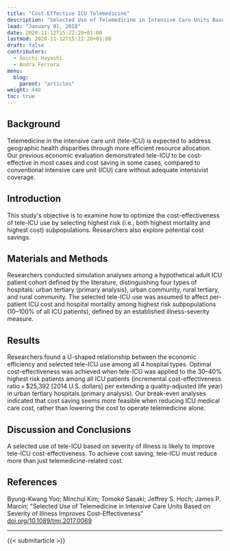 ```yaml
---
title: "Cost-Effective ICU Telemedicine"
description: "Selected Use of Telemedicine in Intensive Care Units Based on Severity of Illness Improves Cost-Effectiveness"
lead: "January 01, 2018"
date: 2020-11-12T15:22:20+01:00
lastmod: 2020-11-12T15:22:20+01:00
draft: false
contributors:
  - Soichi Hayashi
  - Andra Ferrara
menu:
  blog:
    parent: "articles"
weight: 440
toc: true
---
```


## Background
Telemedicine in the intensive care unit (tele-ICU) is expected to address geographic health disparities through more efficient resource allocation. Our previous economic evaluation demonstrated tele-ICU to be cost-effective in most cases and cost saving in some cases, compared to conventional intensive care unit (ICU) care without adequate intensivist coverage.

## Introduction
This study's objective is to examine how to optimize the cost-effectiveness of tele-ICU use by selecting highest risk (i.e., both highest mortality and highest cost) subpopulations. Researchers also explore potential cost savings.

## Materials and Methods
Researchers conducted simulation analyses among a hypothetical adult ICU patient cohort defined by the literature, distinguishing four types of hospitals: urban tertiary (primary analysis), urban community, rural tertiary, and rural community. The selected tele-ICU use was assumed to affect per-patient ICU cost and hospital mortality among highest risk subpopulations (10–100% of all ICU patients), defined by an established illness-severity measure.

## Results
Researchers found a U-shaped relationship between the economic efficiency and selected tele-ICU use among all 4 hospital types. Optimal cost-effectiveness was achieved when tele-ICU was applied to the 30–40% highest risk patients among all ICU patients (incremental cost-effectiveness ratio = $25,392 [2014 U.S. dollars] per extending a quality-adjusted life year) in urban tertiary hospitals (primary analysis). Our break-even analyses indicated that cost saving seems more feasible when reducing ICU medical care cost, rather than lowering the cost to operate telemedicine alone.

## Discussion and Conclusions
A selected use of tele-ICU based on severity of illness is likely to improve tele-ICU cost-effectiveness. To achieve cost saving, tele-ICU must reduce more than just telemedicine-related cost.

## References
Byung-Kwang Yoo; Minchul Kim; Tomoko Sasaki; Jeffrey S. Hoch; James P. Marcin; "Selected Use of Telemedicine in Intensive Care Units Based on Severity of Illness Improves Cost-Effectiveness" [doi.org/10.1089/tmj.2017.0069](https://doi.org/10.1089/tmj.2017.0069)

-----------------------------------------------

{{< submitarticle >}}
